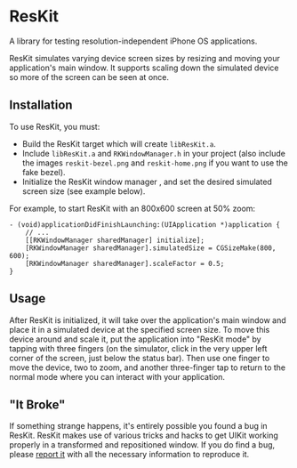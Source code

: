 # ResKit
A library for testing resolution-independent iPhone OS applications.

ResKit simulates varying device screen sizes by resizing and moving your application's main window. It supports scaling down the simulated device so more of the screen can be seen at once.

## Installation
To use ResKit, you must:

- Build the ResKit target which will create `libResKit.a`.
- Include `libResKit.a` and `RKWindowManager.h` in your project (also include the images `reskit-bezel.png` and `reskit-home.png` if you want to use the fake bezel).
- Initialize the ResKit window manager , and set the desired simulated screen size (see example below).

For example, to start ResKit with an 800x600 screen at 50% zoom:

    - (void)applicationDidFinishLaunching:(UIApplication *)application {
	    // ...
        [[RKWindowManager sharedManager] initialize];
        [RKWindowManager sharedManager].simulatedSize = CGSizeMake(800, 600);
        [RKWindowManager sharedManager].scaleFactor = 0.5;
    }

## Usage
After ResKit is initialized, it will take over the application's main window and place it in a simulated device at the specified screen size. To move this device around and scale it, put the application into "ResKit mode" by tapping with three fingers (on the simulator, click in the very upper left corner of the screen, just below the status bar). Then use one finger to move the device, two to zoom, and another three-finger tap to return to the normal mode where you can interact with your application.

## "It Broke"
If something strange happens, it's entirely possible you found a bug in ResKit. ResKit makes use of various tricks and hacks to get UIKit working properly in a transformed and repositioned window. If you do find a bug, please [report it](issues) with all the necessary information to reproduce it.
